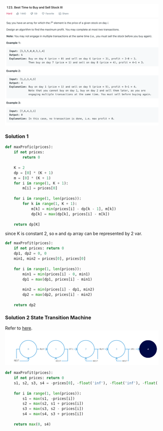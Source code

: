 ![](../images/123.png)
### Solution 1
```python
def maxProfic(prices):
    if not prices:
        return 0

    K = 2
    dp = [0] * (K + 1)
    m = [0] * (K + 1)
    for i in range(1, K + 1):
        m[i] = prices[0]

    for i in range(1, len(prices)):
        for k in range(1, K + 1):
            m[k] = min(prices[i] - dp[k - 1], m[k])
            dp[k] = max(dp[k], prices[i] - m[k])

    return dp[K]
```
since K is constant 2, so `m` and `dp` array can be represented by 2 var.
```python
def maxProfit(prices):
    if not prices: return 0
    dp1, dp2 = 0, 0
    min1, min2 = prices[0], prices[0]

    for i in range(1, len(prices)):
        min1 = min(prices[i] - 0, min1)
        dp1 = max(dp1, prices[i] - min1)

        min2 = min(prices[i] - dp1, min2)
        dp2 = max(dp2, prices[i] - min2)
    
    return dp2
```
### Solution 2 State Transition Machine
Refer to [here](https://leetcode.com/problems/best-time-to-buy-and-sell-stock-iii/discuss/149383/Easy-DP-solution-using-state-machine-O(n)).
![](../images/123_exp.png)

```python
def maxProfit(prices):
    if not prices: return 0
    s1, s2, s3, s4 = -prices[0], -float('inf'), -float('inf'), -float('inf')

    for i in range(1, len(prices)):
        s1 = max(s1, -prices[i])
        s2 = max(s2, s1 + prices[i])
        s3 = max(s3, s2 - prices[i])
        s4 = max(s4, s3 + prices[i])
    
    return max(0, s4)
```